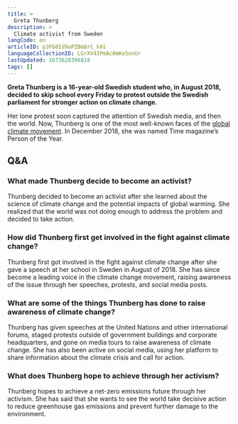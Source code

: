```yaml
---
title: >
  Greta Thunberg
description: >
  Climate activist from Sweden
langCode: en
articleID: pJPG0Id9aPZBm8rC_k0i
languageCollectionID: LGrXV4IPmAc0mKe5nnUr
lastUpdated: 1673628396818
tags: []
---
```


**Greta Thunberg is a 16-year-old Swedish student who, in August 2018, decided to skip school every Friday to protest outside the Swedish parliament for stronger action on climate change.**

Her lone protest soon captured the attention of Swedish media, and then the world. Now, Thunberg is one of the most well-known faces of the [global climate movement](/fridays-for-future). In December 2018, she was named Time magazine’s Person of the Year.

## Q&A

### What made Thunberg decide to become an activist?

Thunberg decided to become an activist after she learned about the science of climate change and the potential impacts of global warming. She realized that the world was not doing enough to address the problem and decided to take action.

### How did Thunberg first get involved in the fight against climate change?

Thunberg first got involved in the fight against climate change after she gave a speech at her school in Sweden in August of 2018. She has since become a leading voice in the climate change movement, raising awareness of the issue through her speeches, protests, and social media posts.

### What are some of the things Thunberg has done to raise awareness of climate change?

Thunberg has given speeches at the United Nations and other international forums, staged protests outside of government buildings and corporate headquarters, and gone on media tours to raise awareness of climate change. She has also been active on social media, using her platform to share information about the climate crisis and call for action.

### What does Thunberg hope to achieve through her activism?

Thunberg hopes to achieve a net-zero emissions future through her activism. She has said that she wants to see the world take decisive action to reduce greenhouse gas emissions and prevent further damage to the environment.